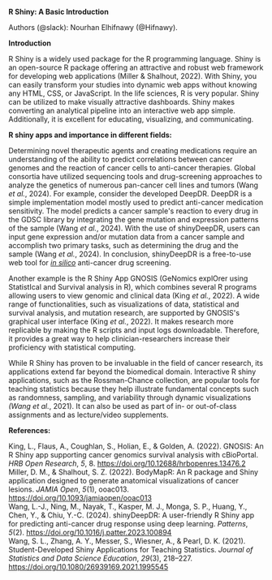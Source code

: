 **R Shiny: A Basic Introduction**

Authors (@slack): Nourhan Elhifnawy (@Hifnawy).

**Introduction**

R Shiny is a widely used package for the R programming language. Shiny is an open-source R package offering an attractive and robust web framework for developing web applications (Miller & Shalhout, 2022\). With Shiny, you can easily transform your studies into dynamic web apps without knowing any HTML, CSS, or JavaScript. In the life sciences, R is very popular. Shiny can be utilized to make visually attractive dashboards. Shiny makes converting an analytical pipeline into an interactive web app simple.  Additionally, it is excellent for educating, visualizing, and communicating.

**R shiny apps and importance in different fields:**

Determining novel therapeutic agents and creating medications require an understanding of the ability to predict correlations between cancer genomes and the reaction of cancer cells to anti-cancer therapies. Global consortia have utilized sequencing tools and drug-screening approaches to analyze the genetics of numerous pan-cancer cell lines and tumors (Wang *et al.*, 2024\). For example, consider the developed DeepDR. DeepDR is a simple implementation model mostly used to predict anti-cancer medication sensitivity. The model predicts a cancer sample's reaction to every drug in the GDSC library by integrating the gene mutation and expression patterns of the sample (Wang *et al.*, 2024\).  With the use of shinyDeepDR, users can input gene expression and/or mutation data from a cancer sample and accomplish two primary tasks, such as determining the drug and the sample (Wang *et al.*, 2024\). In conclusion, shinyDeepDR is a free-to-use web tool for [*in silico*](https://www.sciencedirect.com/topics/medicine-and-dentistry/in-silico) anti-cancer drug screening.

Another example is the R Shiny App GNOSIS (GeNomics explOrer using StatistIcal and Survival analysis in R), which combines several R programs allowing users to view genomic and clinical data (King *et al.*, 2022\). A wide range of functionalities, such as visualizations of data, statistical and survival analysis, and mutation research, are supported by GNOSIS's graphical user interface (King *et al.*, 2022\). It makes research more replicable by making the R scripts and input logs downloadable. Therefore, it provides a great way to help clinician-researchers increase their proficiency with statistical computing.

While R Shiny has proven to be invaluable in the field of cancer research, its applications extend far beyond the biomedical domain. Interactive R shiny applications, such as the Rossman-Chance collection, are popular tools for teaching statistics because they help illustrate fundamental concepts such as randomness, sampling, and variability through dynamic visualizations *(Wang et al.*, 2021\). It can also be used as part of in- or out-of-class assignments and as lecture/video supplements. 

**References:**

King, L., Flaus, A., Coughlan, S., Holian, E., & Golden, A. (2022). GNOSIS: An R Shiny app supporting cancer genomics survival analysis with cBioPortal. *HRB Open Research*, *5*, 8\. https://doi.org/10.12688/hrbopenres.13476.2  
Miller, D. M., & Shalhout, S. Z. (2022). BodyMapR: An R package and Shiny application designed to generate anatomical visualizations of cancer lesions. *JAMIA Open*, *5*(1), ooac013. https://doi.org/10.1093/jamiaopen/ooac013  
Wang, L.-J., Ning, M., Nayak, T., Kasper, M. J., Monga, S. P., Huang, Y., Chen, Y., & Chiu, Y.-C. (2024). shinyDeepDR: A user-friendly R Shiny app for predicting anti-cancer drug response using deep learning. *Patterns*, *5*(2). https://doi.org/10.1016/j.patter.2023.100894  
Wang, S. L., Zhang, A. Y., Messer, S., Wiesner, A., & Pearl, D. K. (2021). Student-Developed Shiny Applications for Teaching Statistics. *Journal of Statistics and Data Science Education*, *29*(3), 218–227. https://doi.org/10.1080/26939169.2021.1995545

